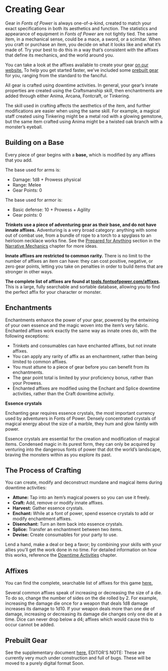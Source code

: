 # Creating Gear

Gear in _Fonts of Power_ is always one-of-a-kind, created to match your exact specifications in both its aesthetics and function. The statistics and appearance of equipment in _Fonts of Power_ are not tightly tied. The same item, in a mechanical sense, could be a mace, a sword, or a scimitar. When you craft or purchase an item, you decide on what it looks like and what it’s made of. Try your best to do this in a way that’s consistent with the affixes that define its mechanics, and the world around you.

You can take a look at the affixes available to create your gear [on our website.](https://tools.fontsofpower.com/affixes) To help you get started faster, we’ve included some [prebuilt gear](https://docs.google.com/document/d/1q8qNZ45ASF8R-W_Zg_Sw6TnDlidb-4T5y93zmADEJME/edit) for you, ranging from the standard to the fanciful.

All gear is crafted using downtime activities. In general, your gear’s innate properties are created using the Craftsmanship skill, then enchantments are added through either Anima, Arcana, Fontcraft, or Tinkering.

The skill used in crafting affects the aesthetics of the item, and further modifications are easier when using the same skill. For example, a magical staff created using Tinkering might be a metal rod with a glowing gemstone, but the same item crafted using Anima might be a twisted oak branch with a monster’s eyeball.

## Building on a Base

Every piece of gear begins with a **base,** which is modified by any affixes that you add.

The base used for arms is:

- Damage: 1d8 + Prowess physical
- Range: Melee
- Gear Points: 0

The base used for armor is:

- Basic defense: 10 + Prowess + Agility
- Gear points: 0

**Trinkets use a piece of adventuring gear as their base, and do not have innate affixes.** Adventuring is a very broad category: anything with some out of combat use, from a bundle of rope to a torch to a spyglass to an heirloom necklace works fine. See the [Prepared for Anything](rules/narrative-mechanics/prepared-for-anything.md) section in the [Narrative Mechanics](rules/narrative-mechanics/) chapter for more ideas.

**Innate affixes are restricted to common rarity.** There is no limit to the number of affixes an item can have: they can cost positive, negative, or zero gear points, letting you take on penalties in order to build items that are stronger in other ways.

**The complete list of affixes are found at [tools.fontsofpower.com/affixes](https://tools.fontsofpower.com/affixes).** This is a large, fully searchable and sortable database, allowing you to find the perfect affix for your character or monster.

## Enchantments

Enchantments enhance the power of your gear, powered by the entwining of your own essence and the magic woven into the item’s very fabric. Enchanted affixes work exactly the same way as innate ones do, with the following exceptions:

- Trinkets and consumables can have enchanted affixes, but not innate affixes.
- You can apply any rarity of affix as an enchantment, rather than being limited to common affixes.
- You must attune to a piece of gear before you can benefit from its enchantments.
- The gear point total is limited by your proficiency bonus, rather than your Prowess.
- Enchanted affixes are modified using the Enchant and Splice downtime activities, rather than the Craft downtime activity.

<div class="infobox">

**Essence crystals**

Enchanting gear requires essence crystals, the most important currency used by adventurers in Fonts of Power. Densely concentrated crystals of magical energy about the size of a marble, they hum and glow faintly with power.

Essence crystals are essential for the creation and modification of magical items. Condensed magic in its purest form, they can only be acquired by venturing into the dangerous fonts of power that dot the world’s landscape, braving the monsters within as you explore its past.

</div>

## The Process of Crafting

You can create, modify and deconstruct mundane and magical items during downtime activities:

- **Attune:** Tap into an item’s magical powers so you can use it freely.
- **Craft:** Add, remove or modify innate affixes.
- **Harvest:** Gather essence crystals.
- **Enchant:** While at a font of power, spend essence crystals to add or modify enchantment affixes.
- **Disenchant:** Turn an item back into essence crystals.
- **Splice:** Transfer an enchantment between two items.
- **Devise:** Create consumables for your party to use.

Lend a hand, make a deal or beg a favor; by combining your skills with your allies you’ll get the work done in no time. For detailed information on how this works, reference the [Downtime Activities](rules/downtime-activities.md) chapter.

## Affixes

You can find the complete, searchable list of affixes for this game [here.](https://tools.fontsofpower.com/affixes)

Several common affixes speak of increasing or decreasing the size of a die. To do so, change the number of sides on the die rolled by 2. For example, increasing the damage die once for a weapon that deals 1d8 damage increases its damage to 1d10. If your weapon deals more than one die of damage, increasing or decreasing its damage die changes only one die at a time. Dice can never drop below a d4; affixes which would cause this to occur cannot be added.

## Prebuilt Gear

See the supplementary document [here.](https://docs.google.com/document/d/1q8qNZ45ASF8R-W_Zg_Sw6TnDlidb-4T5y93zmADEJME/edit) EDITOR'S NOTE: These are currently very much under construction and full of bugs. These will be moved to a purely digital format Soon.

